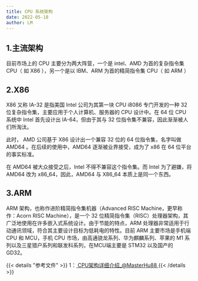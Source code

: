 ```yaml
---
title: CPU 系统架构
date: 2022-05-18
author: LM
---
```


## 1.主流架构

目前市场上的 CPU 主要分为两大阵营，一个是 intel、AMD 为首的复杂指令集 CPU（ 如 X86 ），另一个是以 IBM、ARM 为首的精简指令集 CPU（ 如 ARM ）

## 2.X86

X86 又称 IA-32 是指美国 Intel 公司为其第一块 CPU i8086 专门开发的一种 32 位复杂指令集，主要应用于个人计算机、服务器的 CPU 设计中。在 64 位 CPU 系统中 Intel 首先设计出 IA-64，但由于其与 32 位指令集不兼容，因此渐渐被人们所淘汰。

此时， AMD 公司基于 X86 设计出一个兼容 32 位的 64 位指令集，名字叫做 AMD64 。在后续的使用中，AMD64 逐渐被业界接受，成为了 x86 在 64 位平台的事实标准。

在 AMD64 被大众接受之后，Intel 不得不兼容这个指令集。而 Intel 为了避嫌，将 AMD64 改为 x86_64，因此，AMD64 与 X86_64 本质上是同一个东西。

## 3.ARM

ARM 架构，也称作进阶精简指令集机器（Advanced RISC Machine，更早称作：Acorn RISC Machine），是一个 32 位精简指令集（RISC）处理器架构，其广泛地使用在许多嵌入式系统设计。由于节能的特点，ARM 处理器非常适用于行动通讯领域，符合其主要设计目标为低耗电的特性。目前 ARM 主要市场是手机端 CPU 和 MCU，手机 CPU 市场，由高通骁龙系列、华为麒麟系列、苹果的 M1 系列以及三星猎户系列和联发科系列，在MCU端主要是 STM32 以及国产的 GD32。

{{< details "参考文件" >}} 
1：[ CPU架构详细介绍_@MasterHu88 ](https://blog.csdn.net/qq_34160841/article/details/105744375)
{{< /details >}}
